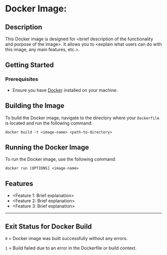 # Docker Image: <image-name>

## Description

This Docker image is designed for \<brief description of the functionality and purpose of the image\>. It allows you to \<explain what users can do with this image, any main features, etc.\>.

## Getting Started

### Prerequisites

- Ensure you have [Docker](https://docs.docker.com/get-docker/) installed on your machine.

## Building the Image

To build the Docker image, navigate to the directory where your `Dockerfile` is located and run the following command:

```
docker build -t <image-name> <path-to-directory>
```

## Running the Docker Image

To run the Docker image, use the following command:

```
docker run [OPTIONS] <image-name>

```

## Features

- <Feature 1: Brief explanation>
- <Feature 2: Brief explanation>
- <Feature 3: Brief explanation>

---

## Exit Status for Docker Build

`0` = Docker image was built successfully without any errors.

`1` = Build failed due to an error in the Dockerfile or build context.
